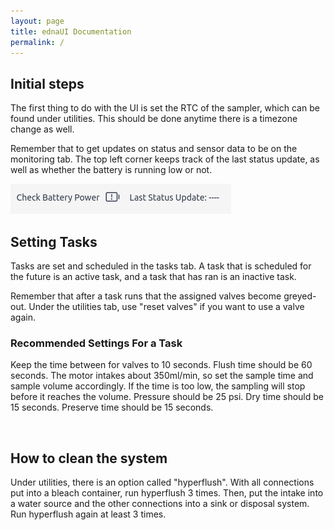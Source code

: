 ```yaml
---
layout: page
title: ednaUI Documentation
permalink: /
---
```



## Initial steps

The first thing to do with the UI is set the RTC of the sampler, which can be found under utilities. This should be done anytime there is a timezone change as well.

Remember that to get updates on status and sensor data to be on the monitoring tab. The top left corner keeps track of the last status update, as well as whether the battery is running low or not.

<img src="images/battery_status_update.png" alt="Battery status and time since last update">

## Setting Tasks

Tasks are set and scheduled in the tasks tab. A task that is scheduled for the future is an active task, and a task that has ran is an inactive task.

Remember that after a task runs that the assigned valves become greyed-out. Under the utilities tab, use "reset valves" if you want to use a valve again.

### Recommended Settings For a Task

Keep the time between for valves to 10 seconds. 
Flush time should be 60 seconds.
The motor intakes about 350ml/min, so set the sample time and sample volume accordingly. If the time is too low, the sampling will stop before it reaches the volume. 
Pressure should be 25 psi.
Dry time should be 15 seconds.
Preserve time should be 15 seconds.

<br>

## How to clean the system

Under utilities, there is an option called "hyperflush". With all connections put into a bleach container, run hyperflush 3 times. Then, put the intake into a water source and the other connections into a sink or disposal system. Run hyperflush again at least 3 times.